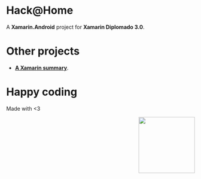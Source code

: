 # Hack@Home 
A **Xamarin.Android** project for **Xamarin Diplomado 3.0**.

# Other projects
- **[A Xamarin summary](https://github.com/proyecto26/Xamarin)**.

# Happy coding
Made with <3

<img width="150px" src="http://phaser.azurewebsites.net/assets/nicholls.png" align="right">
